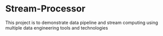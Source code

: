 # Stream-Processor
This project is to demonstrate data pipeline and stream computing using multiple data engineering tools and technologies